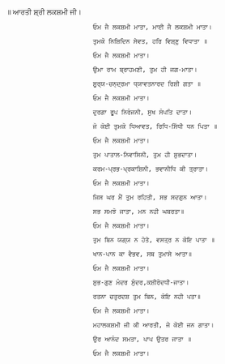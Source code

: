 ॥ ਆਰਤੀ ਸ਼੍ਰੀ ਲਕਸ਼ਮੀ ਜੀ।

                            ਓਮ ਜੈ ਲਕਸ਼ਮੀ ਮਾਤਾ, ਮਾਈ ਜੈ ਲਕਸ਼ਮੀ ਮਾਤਾ।

                            ਤੁਮਕੋ ਨਿਸ਼ਿਦਿਨ ਸੇਵਤ, ਹਰਿ ਵਿਸ਼੍ਣੁ ਵਿਧਾਤਾ ॥

                            ਓਮ ਜੈ ਲਕਸ਼ਮੀ ਮਾਤਾ।

                            ਉਮਾ ਰਾਮ ਬ੍ਰਾਹਮਣੀ, ਤੁਮ ਹੀ ਜਗ-ਮਾਤਾ।

                            ਸੂਰ੍ਯ-ਚਨ੍ਦ੍ਰਮਾ ਧ੍ਯਾਵਤਨਾਰਦ ਰਿਸ਼ੀ ਗਤਾ ॥

                            ਓਮ ਜੈ ਲਕਸ਼ਮੀ ਮਾਤਾ।

                            ਦੁਰਗਾ ਰੂਪ ਨਿਰੰਜਨੀ, ਸੁਖ ਸੰਪਤਿ ਦਾਤਾ।

                            ਜੋ ਕੋਈ ਤੁਮਕੋ ਧਿਆਵਤ, ਰਿਧਿ-ਸਿੱਧੀ ਧਨ ਪਿਤਾ ॥

                            ਓਮ ਜੈ ਲਕਸ਼ਮੀ ਮਾਤਾ।

                            ਤੁਮ ਪਾਤਾਲ-ਨਿਵਾਸਿਨੀ, ਤੁਮ ਹੀ ਸ਼ੁਭਦਾਤਾ।

                            ਕਰਮ-ਪ੍ਰਭ-ਪ੍ਰਕਾਸ਼ਿਨੀ, ਭਵਾਨੀਧਿ ਕੀ ਤ੍ਰਾਤਾ।

                            ਓਮ ਜੈ ਲਕਸ਼ਮੀ ਮਾਤਾ।

                            ਜਿਸ ਘਰ ਮੈਂ ਤੁਮ ਰਹਿਤੀ, ਸਭ ਸਦਗੁਨ ਆਤਾ।

                            ਸਭ ਸਮਝੋ ਜਾਤਾ, ਮਨ ਨਹੀ ਘਬਰਤਾ॥

                            ਓਮ ਜੈ ਲਕਸ਼ਮੀ ਮਾਤਾ।

                            ਤੁਮ ਬਿਨ ਯਗ੍ਯ ਨ ਹੋਤੇ, ਵਸਤ੍ਰ ਨ ਕੋਇ ਪਾਤਾ ॥

                            ਖਾਨ-ਪਾਨ ਕਾ ਵੈਭਵ, ਸਬ ਤੁਮਾਸੇ ਆਤਾ॥

                            ਓਮ ਜੈ ਲਕਸ਼ਮੀ ਮਾਤਾ।

                            ਸ਼ੁਭ-ਗੁਣ ਮੰਦਰ ਸੁੰਦਰ,ਕਸ਼ੀਰੋਦਧੀ-ਜਾਤਾ।

                            ਰਤਨਾ ਚਤੁਰਦਸ਼ ਤੁਮ ਬਿਨ, ਕੋਇ ਨਹੀ ਪਤਾ॥

                            ਓਮ ਜੈ ਲਕਸ਼ਮੀ ਮਾਤਾ।

                            ਮਹਾਲਕਸ਼ਮੀ ਜੀ ਕੀ ਆਰਤੀ, ਜੋ ਕੋਈ ਜਨ ਗਾਤਾ।

                            ਉਰ ਆਨੰਦ ਸਮਤਾ, ਪਾਪ ਉਤਰ ਜਾਤਾ ॥

                            ਓਮ ਜੈ ਲਕਸ਼ਮੀ ਮਾਤਾ।